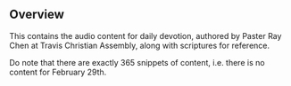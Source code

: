 ## Overview
This contains the audio content for daily devotion, authored by Paster Ray Chen at Travis Christian Assembly, along with scriptures for reference.

Do note that there are exactly 365 snippets of content, i.e. there is no content for February 29th.

